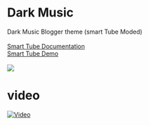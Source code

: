 # Dark Music
Dark Music Blogger theme (smart Tube Moded)
<br /><br />
<a href="https://docs.msdesignbd.com/2019/02/smart-tube-documentation.html">Smart Tube Documentation</a><br/>
<a href="https://smarttube-templatemark.blogspot.com/">Smart Tube Demo </a><br /><br />
<img src="ss/music.png"/>
<br />

# video

[![Video](https://img.youtube.com/vi/K_gVMMoKphw/hqdefault.jpg)](https://www.youtube.com/watch?v=K_gVMMoKphw)


